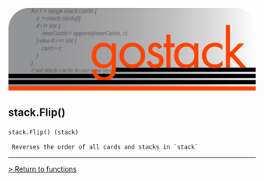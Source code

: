 ![Banner](../../media/gostack_SmallerTransparent.png)

 <h2>stack.Flip()</h2>

 `stack.Flip() (stack)`

```
 Reverses the order of all cards and stacks in `stack`
```

---

 [> Return to functions](../functionsAPI.md)